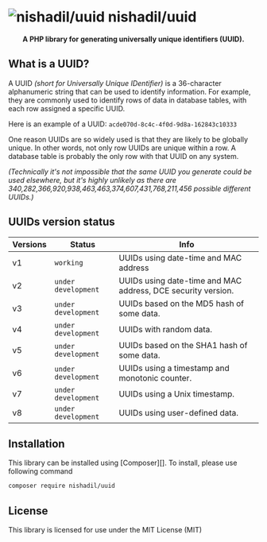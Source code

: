 # ![nishadil/uuid](https://avatars.githubusercontent.com/u/3072416?s=25&v=4) nishadil/uuid

<p align="center">
    <strong>A PHP library for generating universally unique identifiers (UUID).</strong>
</p>



## What is a UUID?

A UUID _(short for Universally Unique IDentifier)_ ​​is a 36-character alphanumeric string that can be used to identify information. 
For example, they are commonly used to identify rows of data in database tables, with each row assigned a specific UUID.

Here is an example of a UUID: `acde070d-8c4c-4f0d-9d8a-162843c10333`

One reason UUIDs are so widely used is that they are likely to be globally unique. In other words, not only row UUIDs are unique within a row. A database table is probably the only row with that UUID on any system.

_(Technically it's not impossible that the same UUID you generate could be used elsewhere, but it's highly unlikely as there are 340,282,366,920,938,463,463,374,607,431,768,211,456 possible different UUIDs.)_




## UUIDs version status

| Versions | Status | Info |
| ------ | ------ | ------ |
| v1 | `working` | UUIDs using date-time and MAC address |
| v2 | `under development` | UUIDs using date-time and MAC address, DCE security version. |
| v3 | `under development` | UUIDs based on the MD5 hash of some data. |
| v4 | `under development` | UUIDs with random data. |
| v5 | `under development` | UUIDs based on the SHA1 hash of some data. |
| v6 | `under development` | UUIDs using a timestamp and monotonic counter. |
| v7 | `under development` | UUIDs using a Unix timestamp. |
| v8 | `under development` | UUIDs using user-defined data. |




## Installation

This library can be installed using [Composer][]. To install, please use following command

```bash
composer require nishadil/uuid
```



## License

This library is licensed for use under the MIT License (MIT)